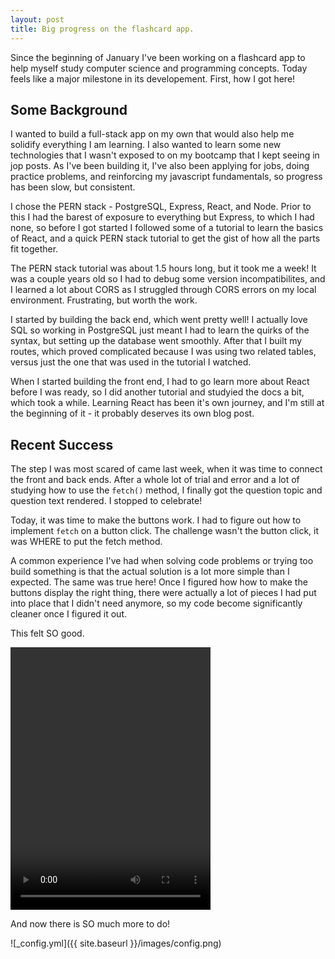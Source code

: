 ```yaml
---
layout: post
title: Big progress on the flashcard app.
---
```


Since the beginning of January I've been working on a flashcard app to help myself study computer science and programming concepts. Today feels like a major milestone in its developement. First, how I got here!

## Some Background

I wanted to build a full-stack app on my own that would also help me solidify everything I am learning. I also wanted to learn some new technologies that I wasn't exposed to on my bootcamp that I kept seeing in jop posts. As I've been building it, I've also been applying for jobs, doing practice problems, and reinforcing my javascript fundamentals, so progress has been slow, but consistent.

I chose the PERN stack - PostgreSQL, Express, React, and Node. Prior to this I had the barest of exposure to everything but Express, to which I had none, so before I got started I followed some of a tutorial to learn the basics of React, and a quick PERN stack tutorial to get the gist of how all the parts fit together.

The PERN stack tutorial was about 1.5 hours long, but it took me a week! It was a couple years old so I had to debug some version incompatibilites, and I learned a lot about CORS as I struggled through CORS errors on my local environment. Frustrating, but worth the work.

I started by building the back end, which went pretty well! I actually love SQL so working in PostgreSQL just meant I had to learn the quirks of the syntax, but setting up the database went smoothly. After that I built my routes, which proved complicated because I was using two related tables, versus just the one that was used in the tutorial I watched.

When I started building the front end, I had to go learn more about React before I was ready, so I did another tutorial and studyied the docs a bit, which took a while. Learning React has been it's own journey, and I'm still at the beginning of it - it probably deserves its own blog post.

## Recent Success

The step I was most scared of came last week, when it was time to connect the front and back ends. After a whole lot of trial and error and a lot of studying how to use the `fetch()` method, I finally got the question topic and question text rendered. I stopped to celebrate!

Today, it was time to make the buttons work. I had to figure out how to implement `fetch` on a button click. The challenge wasn't the button click, it was WHERE to put the fetch method.

A common experience I've had when solving code problems or trying too build something is that the actual solution is a lot more simple than I expected. The same was true here! Once I figured how how to make the buttons display the right thing, there were actually a lot of pieces I had put into place that I didn't need anymore, so my code become significantly cleaner once I figured it out.

This felt SO good.

<video width="320" height="420" controls>
  <source src="../images/Flashcard App - basic_demo.mp4" type="video/mp4">
</video>

And now there is SO much more to do!

![_config.yml]({{ site.baseurl }}/images/config.png)
